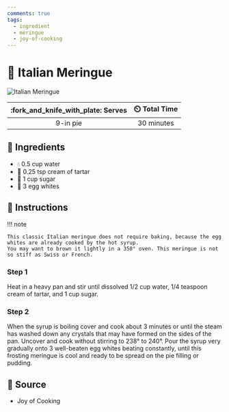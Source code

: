 ```yaml
---
comments: true
tags:
  - ingredient
  - meringue
  - joy-of-cooking 
---
```

# :egg: Italian Meringue

![Italian Meringue](../../assets/images/italian-meringue.jpg)

| :fork_and_knife_with_plate: Serves | :timer_clock: Total Time |
|:----------------------------------:|:-----------------------: |
| 9-in pie | 30 minutes |

## :salt: Ingredients

- :droplet: 0.5 cup water
- :rice: 0.25 tsp cream of tartar
- :candy: 1 cup sugar
- :egg: 3 egg whites

## :pencil: Instructions

!!! note

    This classic Italian meringue does not require baking, because the egg whites are already cooked by the hot syrup.
    You may want to brown it lightly in a 350° oven. This meringue is not so stiff as Swiss or French.

### Step 1

Heat in a heavy pan and stir until dissolved 1/2 cup water, 1/4 teaspoon cream of tartar, and 1 cup sugar.

### Step 2

When the syrup is boiling cover and cook about 3 minutes or until the steam has washed down any crystals that may have
formed on the sides of the pan. Uncover and cook without stirring to 238° to 240°. Pour the syrup very gradually onto
3 well-beaten egg whites beating constantly, until this frosting meringue is cool and ready to be spread on the pie
filling or pudding.

## :link: Source

- Joy of Cooking
